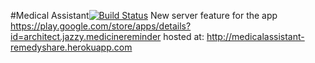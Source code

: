 #Medical Assistant[![Build Status](https://travis-ci.org/jazzyarchitects/remedyShare.png)](https://travis-ci.org/jazzyarchitects/remedyShare)
New server feature for the app
https://play.google.com/store/apps/details?id=architect.jazzy.medicinereminder
hosted at: http://medicalassistant-remedyshare.herokuapp.com
